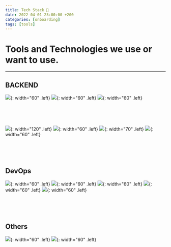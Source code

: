 ```yaml
---
title: Tech Stack 🔨
date: 2022-04-01 23:00:00 +200
categories: [onboarding]
tags: [tools]
---
```


# Tools and Technologies we use or want to use.

---

## BACKEND

![](/assets/images/tech-stack-icons/python.svg){: width="60" .left}
![](/assets/images/tech-stack-icons/fastapi.svg){: width="60" .left}
![](/assets/images/tech-stack-icons/postgres.svg){: width="60" .left}

<br><br><br>

![](/assets/images/tech-stack-icons/mlflow.png){: width="120" .left}
![](/assets/images/tech-stack-icons/docker.svg){: width="60" .left}
![](/assets/images/tech-stack-icons/istio.png){: width="70" .left}
![](/assets/images/tech-stack-icons/argo.png){: width="60" .left}

<br><br><br>

## DevOps

![](/assets/images/tech-stack-icons/kubernetes.svg){: width="60" .left}
![](/assets/images/tech-stack-icons/helm.png){: width="60" .left}
![](/assets/images/tech-stack-icons/docker.svg){: width="60" .left}
![](/assets/images/tech-stack-icons/grafana.svg){: width="60" .left}
![](/assets/images/tech-stack-icons/terraform.png){: width="60" .left}

<br><br><br>

## Others

![](/assets/images/tech-stack-icons/gcp.svg){: width="60" .left}
![](/assets/images/tech-stack-icons/git.svg){: width="60" .left}
